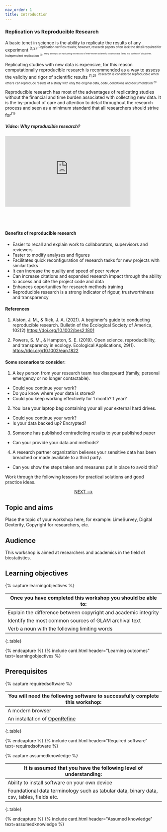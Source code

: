 ```yaml
---
nav_order: 1
title: Introduction
---
```


### Replication vs Reproducible Research

A basic tenet in science is the ability to replicate the results of any experiment <sup>(1,2)<sup>. Replication verifies results; however, research papers often lack the detail required for independent replication <sup>(1)<sup>. Many attempts at replicating the results of well-known scientific studies have failed in a variety of disciplines. 

Replicating studies with new data is expensive, for this reason computationally reproducible research is recommended as a way to assess the validity and rigor of scientific results <sup>(1,2)<sup>. Research is considered reproducible when others can reproduce results of a study with only the original data, code, conditions and documentation <sup>(1)<sup>. 

Reproducible research has most of the advantages of replicating studies without the financial and time burden associated with collecting new data. It is the by-product of care and attention to detail throughout the research process and seen as a minimum standard that all researchers should strive for<sup>(1)<sup>.

##### Video: Why reproducible research?
<div style="padding:56.25% 0 0 0;position:relative;"><iframe src="https://player.vimeo.com/video/766353650?h=fb39c9c8a8&amp;badge=0&amp;autopause=0&amp;player_id=0&amp;app_id=58479" frameborder="0" allow="autoplay; fullscreen; picture-in-picture" allowfullscreen style="position:absolute;top:0;left:0;width:80%;height:80%;" title="Reproducible Research Tutorial"></iframe></div><script src="https://player.vimeo.com/api/player.js"></script>

#### Benefits of reproducible research
- Easier to recall and explain work to collaborators, supervisors and reviewers
- Faster to modify analyses and figures
- Facilitates quick reconfiguration of research tasks for new projects with similar tasks
- It can increase the quality and speed of peer review
- Can increase citations and expanded research impact through the ability to access and cite the project code and data
- Enhances opportunities for research methods training
- Reproducible research is a strong indicator of rigour, trustworthiness and transparency

#### References

1. Alston, J. M., & Rick, J. A. (2021). A beginner's guide to conducting reproducible research. Bulletin of the Ecological Society of America, 102(2) https://doi.org/10.1002/bes2.1801

2. Powers, S. M., & Hampton, S. E. (2019). Open science, reproducibility, and transparency in ecology. Ecological Applications, 29(1). https://doi.org/10.1002/eap.1822

#### Some scenarios to consider:

1. A key person from your research team has disappeard (family, personal emergency or no longer contactable). 
- Could you continue your work? 
- Do you know where your data is stored? 
- Could you keep working effectively for 1 month? 1 year?

2. You lose your laptop bag containing your all your external hard drives. 
- Could you continue your work? 
- Is your data backed up? Encrypted?

3. Someone has published contradicting results to your published paper
- Can your provide your data and methods?

4. A research partner organization believes your sensitive data has been breached or made available to a third party. 
- Can you show the steps taken and measures put in place to avoid this?

Work through the following lessons for practical solutions and good practice ideas.

<p align="center">
  <a href="https://griffithunilibrary.github.io/ten-repo/content/01-quality.html">NEXT --></a>
</p>

## Topic and aims

Place the topic of your workshop here, for example: LimeSurvey, Digital Dexterity, Copyright for researchers, etc.

## Audience

This workshop is aimed at researchers and academics in the field of biostatistics.

## Learning objectives

{% capture learningobjectives %}

| Once you have completed this workshop you should be able to: |
| -----|
| Explain the difference between copyright and academic integrity  |
| Identify the most common sources of GLAM archival text  |
| Verb a noun with the following limiting words  |
{:.table}

{% endcapture %}
{% include card.html header="Learning outcomes" text=learningobjectives %}

## Prerequisites

{% capture requiredsoftware %}

| You will need the following software to successfully complete this workshop: |
| -----|
| A modern browser  |
| An installation of [OpenRefine](https://openrefine.org)  |
{:.table}

{% endcapture %}
{% include card.html header="Required software" text=requiredsoftware %}

{% capture assumedknowledge %}

| It is assumed that you have the following level of understanding: |
| -----|
| Ability to install software on your own device |
| Foundational data terminology such as tabular data, binary data, csv, tables, fields etc.  |
{:.table}

{% endcapture %}
{% include card.html header="Assumed knowledge" text=assumedknowledge %}
